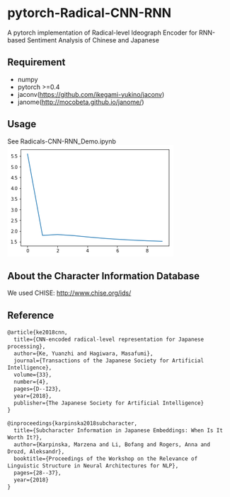 # pytorch-Radical-CNN-RNN
A pytorch implementation of Radical-level Ideograph Encoder for RNN-based Sentiment Analysis of Chinese and Japanese
## Requirement
* numpy
* pytorch >=0.4
* jaconv(https://github.com/ikegami-yukino/jaconv)
* janome(http://mocobeta.github.io/janome/)
## Usage
See Radicals-CNN-RNN_Demo.ipynb
![training curve](demo_training.png)
## About the Character Information Database
We used CHISE: http://www.chise.org/ids/
## Reference
```
@article{ke2018cnn,
  title={CNN-encoded radical-level representation for Japanese processing},
  author={Ke, Yuanzhi and Hagiwara, Masafumi},
  journal={Transactions of the Japanese Society for Artificial Intelligence},
  volume={33},
  number={4},
  pages={D--I23},
  year={2018},
  publisher={The Japanese Society for Artificial Intelligence}
}
```
```
@inproceedings{karpinska2018subcharacter,
  title={Subcharacter Information in Japanese Embeddings: When Is It Worth It?},
  author={Karpinska, Marzena and Li, Bofang and Rogers, Anna and Drozd, Aleksandr},
  booktitle={Proceedings of the Workshop on the Relevance of Linguistic Structure in Neural Architectures for NLP},
  pages={28--37},
  year={2018}
}
```
